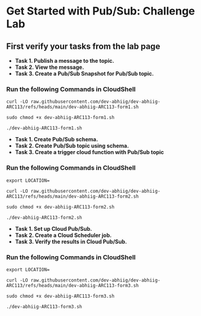 # Get Started with Pub/Sub: Challenge Lab 

## First verify your tasks from the lab page

* **Task 1. Publish a message to the topic.**
* **Task 2. View the message.**
* **Task 3. Create a Pub/Sub Snapshot for Pub/Sub topic.**

### Run the following Commands in CloudShell

```
curl -LO raw.githubusercontent.com/dev-abhiig/dev-abhiig-ARC113/refs/heads/main/dev-abhiig-ARC113-form1.sh

sudo chmod +x dev-abhiig-ARC113-form1.sh

./dev-abhiig-ARC113-form1.sh
```

* **Task 1. Create Pub/Sub schema.**
* **Task 2. Create Pub/Sub topic using schema.**
* **Task 3. Create a trigger cloud function with Pub/Sub topic**

### Run the following Commands in CloudShell

```
export LOCATION=

curl -LO raw.githubusercontent.com/dev-abhiig/dev-abhiig-ARC113/refs/heads/main/dev-abhiig-ARC113-form2.sh

sudo chmod +x dev-abhiig-ARC113-form2.sh

./dev-abhiig-ARC113-form2.sh
```

* **Task 1. Set up Cloud Pub/Sub.**
* **Task 2. Create a Cloud Scheduler job.**
* **Task 3. Verify the results in Cloud Pub/Sub.**

### Run the following Commands in CloudShell

```
export LOCATION=

curl -LO raw.githubusercontent.com/dev-abhiig/dev-abhiig-ARC113/refs/heads/main/dev-abhiig-ARC113-form3.sh

sudo chmod +x dev-abhiig-ARC113-form3.sh

./dev-abhiig-ARC113-form3.sh
```
